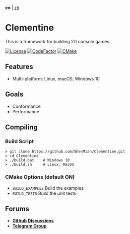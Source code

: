 **en** | [zh]

# Clementine
This is a framework for building 2D console games.

[![License](https://img.shields.io/github/license/ShenMian/Clementine)](https://github.com/ShenMian/Clementine/blob/master/LICENSE)
[![CodeFactor](https://www.codefactor.io/repository/github/shenmian/clementine/badge)](https://www.codefactor.io/repository/github/shenmian/clementine)
[![CMake](https://github.com/ShenMian/Clementine/workflows/CMake/badge.svg?branch=master)](https://github.com/ShenMian/Clementine/actions?query=workflow%3ACMake)

## Features
- Multi-platform: Linux, macOS, Windows 10

## Goals
- Conformance
- Performance

## Compiling

### Build Script
```
> git clone https://github.com/ShenMian/Clementine.git
> cd Clementine
> ./build.bat    # Windows 10
> ./build.sh     # Linux, MacOS
```

### CMake Options (default ON)
- `BUILD_EXAMPLES` Build the examples
- `BUILD_TESTS`    Build the unit tests

## Forums
- [**Github Discussions**](https://github.com/ShenMian/Clementine/discussions)  
- [**Telegram Group**](t.me/programmingzh)  

[zh]: README_zh-CN.md
